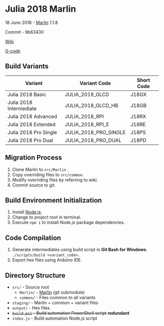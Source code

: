 # Julia 2018 Marlin

18 June 2018 - [Marlin](https://github.com/MarlinFirmware/Marlin/tree/9b63430f349f7083d09d2db24d24908e1d277379) 1.1.8

Commit - 9b63430

[Wiki](https://github.com/aharshac/FWJulia2018Marlin/wiki)

[G-code](http://marlinfw.org/meta/gcode/)

## Build Variants

| Variant                 | Variant Code          | Short Code |
|-------------------------|-----------------------|------------|
| Julia 2018 Basic        | JULIA_2018_GLCD       | J18GX      |
| Julia 2018 Intermediate | JULIA_2018_GLCD_HB    | J18GB      |
| Julia 2018 Advanced     | JULIA_2018_RPI        | J18RX      |
| Julia 2018 Extended     | JULIA_2018_RPI_E      | J18RE      |
| Julia 2018 Pro Single   | JULIA_2018_PRO_SINGLE | J18PS      |
| Julia 2018 Pro Dual     | JULIA_2018_PRO_DUAL   | J18PD      |

## Migration Process

1. Clone Marlin to `src/Marlin` .
2. Copy overriding files to `src/common`.
3. Modify overriding files by referring to wiki.
4. Commit source to git.

## Build Environment Initialization

1. Install [Node.js](https://nodejs.org/en/download/).
2. Change to project root in terminal.
3. Execute `npm i` to install *Node.js* package dependencies.

## Code Compilation

1. Generate intermediates using build script in **Git Bash for Windows**.    
    `./scripts/build <variant_code>`.
1. Export hex files using Arduino IDE.


## Directory Structure

- `src/` - Source root
  - `Marlin/` - [Marlin](https://github.com/MarlinFirmware/Marlin) (git submodule)
  - `common/` - Files common to all variants
- `staging/` - Marlin + common + variant files
- `output/` - Hex files
- ~~`build.ps1` - Build automation PowerShell script~~ **redundant**
- `index.js` - Build automation Node.js script